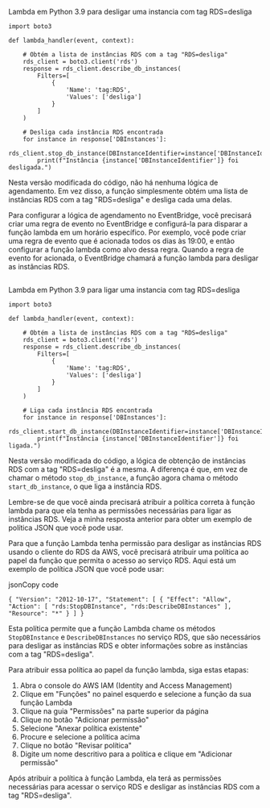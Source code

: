 Lambda em Python 3.9 para desligar uma instancia com tag RDS=desliga

```
import boto3

def lambda_handler(event, context):

    # Obtém a lista de instâncias RDS com a tag "RDS=desliga"
    rds_client = boto3.client('rds')
    response = rds_client.describe_db_instances(
        Filters=[
            {
                'Name': 'tag:RDS',
                'Values': ['desliga']
            }
        ]
    )

    # Desliga cada instância RDS encontrada
    for instance in response['DBInstances']:
        rds_client.stop_db_instance(DBInstanceIdentifier=instance['DBInstanceIdentifier'])
        print(f"Instância {instance['DBInstanceIdentifier']} foi desligada.")
```

Nesta versão modificada do código, não há nenhuma lógica de agendamento. Em vez disso, a função simplesmente obtém uma lista de instâncias RDS com a tag "RDS=desliga" e desliga cada uma delas.

Para configurar a lógica de agendamento no EventBridge, você precisará criar uma regra de evento no EventBridge e configurá-la para disparar a função lambda em um horário específico. Por exemplo, você pode criar uma regra de evento que é acionada todos os dias às 19:00, e então configurar a função lambda como alvo dessa regra. Quando a regra de evento for acionada, o EventBridge chamará a função lambda para desligar as instâncias RDS.

##

Lambda em Python 3.9 para ligar uma instancia com tag RDS=desliga


```
import boto3

def lambda_handler(event, context):

    # Obtém a lista de instâncias RDS com a tag "RDS=desliga"
    rds_client = boto3.client('rds')
    response = rds_client.describe_db_instances(
        Filters=[
            {
                'Name': 'tag:RDS',
                'Values': ['desliga']
            }
        ]
    )

    # Liga cada instância RDS encontrada
    for instance in response['DBInstances']:
        rds_client.start_db_instance(DBInstanceIdentifier=instance['DBInstanceIdentifier'])
        print(f"Instância {instance['DBInstanceIdentifier']} foi ligada.")
```


Nesta versão modificada do código, a lógica de obtenção de instâncias RDS com a tag "RDS=desliga" é a mesma. A diferença é que, em vez de chamar o método `stop_db_instance`, a função agora chama o método `start_db_instance`, o que liga a instância RDS.

Lembre-se de que você ainda precisará atribuir a política correta à função lambda para que ela tenha as permissões necessárias para ligar as instâncias RDS. Veja a minha resposta anterior para obter um exemplo de política JSON que você pode usar.

Para que a função Lambda tenha permissão para desligar as instâncias RDS usando o cliente do RDS da AWS, você precisará atribuir uma política ao papel da função que permita o acesso ao serviço RDS. Aqui está um exemplo de política JSON que você pode usar:

jsonCopy code

`{
    "Version": "2012-10-17",
    "Statement": [
        {
            "Effect": "Allow",
            "Action": [
              "rds:StopDBInstance",
              "rds:DescribeDBInstances"
            ],
            "Resource": "*"
        }
    ]
}` 

Esta política permite que a função Lambda chame os métodos `StopDBInstance` e `DescribeDBInstances` no serviço RDS, que são necessários para desligar as instâncias RDS e obter informações sobre as instâncias com a tag "RDS=desliga".

Para atribuir essa política ao papel da função lambda, siga estas etapas:

1. Abra o console do AWS IAM (Identity and Access Management)
2. Clique em "Funções" no painel esquerdo e selecione a função da sua função Lambda
3. Clique na guia "Permissões" na parte superior da página
4. Clique no botão "Adicionar permissão"
5. Selecione "Anexar política existente"
6. Procure e selecione a política acima
7. Clique no botão "Revisar política"
8. Digite um nome descritivo para a política e clique em "Adicionar permissão"

Após atribuir a política à função Lambda, ela terá as permissões necessárias para acessar o serviço RDS e desligar as instâncias RDS com a tag "RDS=desliga".
